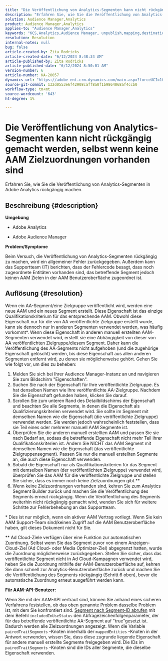 ```yaml
---
title: "Die Veröffentlichung von Analytics-Segmenten kann nicht rückgängig gemacht werden, auch wenn keine AAM Zielzuordnungen vorhanden sind"
description: "Erfahren Sie, wie Sie die Veröffentlichung von Analytics-Segmenten in Adobe Analytics rückgängig machen."
solution: Audience Manager,Analytics
product: Audience Manager,Analytics
applies-to: "Audience Manager,Analytics"
keywords: "KCS,Analytics,Audience Manager, unpublish,mapping,destination"
resolution: Resolution
internal-notes: null
bug: false
article-created-by: Zita Rodricks
article-created-date: "6/12/2024 8:48:34 AM"
article-published-by: Zita Rodricks
article-published-date: "6/12/2024 8:50:01 AM"
version-number: 6
article-number: KA-20057
dynamics-url: "https://adobe-ent.crm.dynamics.com/main.aspx?forceUCI=1&pagetype=entityrecord&etn=knowledgearticle&id=35c44787-9828-ef11-840b-000d3a372703"
source-git-commit: 132d0553e6f42908caff8a0f1b9864068af4ccb0
workflow-type: tm+mt
source-wordcount: '643'
ht-degree: 1%

---
```


# Die Veröffentlichung von Analytics-Segmenten kann nicht rückgängig gemacht werden, selbst wenn keine AAM Zielzuordnungen vorhanden sind


Erfahren Sie, wie Sie die Veröffentlichung von Analytics-Segmenten in Adobe Analytics rückgängig machen.

## Beschreibung {#description}


<b>Umgebung</b>

- Adobe Analytics

- Adobe Audience Manager

<b>Problem/Symptome</b>

Beim Versuch, die Veröffentlichung von Analytics-Segmenten rückgängig zu machen, wird ein allgemeiner Fehler zurückgegeben. Außerdem kann das Supportteam (IT) berichten, dass der Fehlercode besagt, dass noch zugeordnete Entitäten vorhanden sind, das betreffende Segment jedoch keinen AAM Zielen in der AAM Benutzeroberfläche zugeordnet ist.


## Auflösung {#resolution}


Wenn ein AA-Segment/eine Zielgruppe veröffentlicht wird, werden eine neue AAM und ein neues Segment erstellt. Diese Eigenschaft ist das einzige Qualifikationskriterium für das entsprechende AAM. Obwohl diese Eigenschaft nur für die von AA veröffentlichte Zielgruppe erstellt wurde, kann sie dennoch nur in anderen Segmenten verwendet werden, was häufig vorkommt\*. Wenn diese Eigenschaft in anderen manuell erstellten AAM-Segmenten verwendet wird, erstellt sie eine Abhängigkeit von dieser von AA veröffentlichten Zielgruppe/diesem Segment. Daher kann die Veröffentlichung des AA-Segments nicht aufgehoben (und die zugehörige Eigenschaft gelöscht) werden, bis diese Eigenschaft aus allen anderen Segmenten entfernt wird, zu denen sie möglicherweise gehört. Gehen Sie wie folgt vor, um dies zu beheben:

1. Melden Sie sich bei Ihrer Audience Manager-Instanz an und navigieren Sie zum Bildschirm &quot;Eigenschaften&quot;.
2. Suchen Sie nach der Eigenschaft für Ihre veröffentlichte Zielgruppe. Es hat denselben Namen wie Ihre veröffentlichte AA-Zielgruppe. Nachdem Sie die Eigenschaft gefunden haben, klicken Sie darauf.
3. Scrollen Sie zum unteren Rand des Detailbildschirms der Eigenschaft und beachten Sie alle Segmente, in denen die Eigenschaft als Qualifizierungskriterien verwendet wird. Sie sollte im Segment mit demselben Namen wie die Eigenschaft (die veröffentlichte Zielgruppe) verwendet werden. Sie werden jedoch wahrscheinlich feststellen, dass sie Teil eines oder mehrerer manuell AAM Segmente ist.
4. Überprüfen Sie die anderen manuell erstellten AAM und passen Sie sie nach Bedarf an, sodass die betreffende Eigenschaft nicht mehr Teil ihrer Qualifikationskriterien ist. Ändern Sie NICHT das AAM Segment mit demselben Namen wie die Eigenschaft (das veröffentlichte Zielgruppensegment). Passen Sie nur die manuell erstellten Segmente an, die auch diese Eigenschaft verwenden.
5. Sobald die Eigenschaft nur als Qualifikationskriterien für das Segment mit demselben Namen (der veröffentlichten Zielgruppe) verwendet wird, überprüfen Sie das AAM für die veröffentlichte Zielgruppe und stellen Sie sicher, dass es immer noch keine Zielzuordnungen gibt.\*\*
6. Wenn keine Zielzuordnungen vorhanden sind, kehren Sie zum Analytics Segment Builder zurück und machen Sie die Veröffentlichung des Segments erneut rückgängig. Wenn die Veröffentlichung des Segments weiterhin nicht rückgängig gemacht wird, wenden Sie sich für weitere Schritte zur Fehlerbehebung an das Supportteam.


\* Dies ist nur möglich, wenn ein aktiver AAM Vertrag vorliegt. Wenn Sie kein AAM Support-Team sind/keinen Zugriff auf die AAM Benutzeroberfläche haben, gilt dieses Dokument nicht für Sie.

\*\* Ad Cloud-Ziele verfügen über eine Funktion zur automatischen Zuordnung. Selbst wenn Sie das Segment zuvor von einem Anzeigen-Cloud-Ziel (Ad Cloud- oder Media Optimizer-Ziel) abgegrenzt hatten, wurde die Zuordnung möglicherweise zurückgegeben. Stellen Sie sicher, dass das veröffentlichte Segment nicht in Ad Cloud-Kampagnen verwendet wird, heben Sie die Zuordnung mithilfe der AAM-Benutzeroberfläche auf, kehren Sie dann schnell zur Analytics-Benutzeroberfläche zurück und machen Sie die Veröffentlichung des Segments rückgängig (Schritt 6 oben), bevor die automatische Zuordnung erneut ausgeführt werden kann.

<b>Für AAM-API-Benutzer:</b>

Wenn Sie mit der AAM-API vertraut sind, können Sie anhand eines sicheren Verfahrens feststellen, ob das oben genannte Problem dasselbe Problem ist, mit dem Sie konfrontiert sind. [Segment nach Segment-ID abrufen](https://bank.demdex.com/portal/swagger/index.html#/Segments%20API/get_segments__sid_) mit dem Befehl `includedInUseStatus` den Abfragezeichenfolgenparameter, der für das betreffende veröffentlichte AA-Segment auf &quot;true&quot;gesetzt ist. Dadurch werden alle Zielzuordnungen angezeigt. Wenn die Variable `pairedTraitSegments` -Knoten innerhalb der `mappedEntities` -Knoten in der Antwort verwenden, wissen Sie, dass diese zugrunde liegende Eigenschaft für andere manuell erstellte Segmente freigegeben wird. Die IDs im `pairedTraitSegments` -Knoten sind die IDs aller Segmente, die dieselbe Eigenschaft verwenden.
